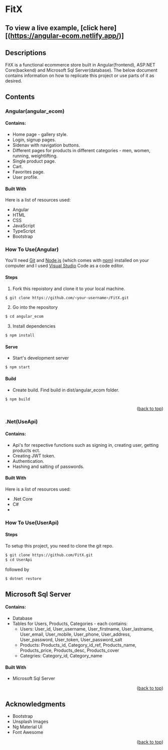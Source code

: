 # FitX

## To view a live example, **[click here][(https://angular-ecom.netlify.app/)]**

## Descriptions

FitX is a functional ecommerce store built in Angular(frontend), ASP.NET Core(backend) and Microsoft Sql Server(database). The below document contains information on how to replicate this project or use parts of it as desired.

## Contents

### Angular(angular_ecom)

#### Contains:

* Home page - gallery style.
* Login, signup pages.
* Sidenav with navigation buttons.
* Different pages for products in different categories - men, women, running, weightlifting.
* Single product page.
* Cart.
* Favorites page.
* User profile.

#### Built With

Here is a list of resources used:
* Angular
* HTML
* CSS
* JavaScript
* TypeScript
* Bootstrap

### How To Use(Angular)

You'll need [Git](https://git-scm.com) and [Node.js](https://nodejs.org/en/download/) (which comes with [npm](http://npmjs.com)) installed on your computer and I used [Visual Studio](https://code.visualstudio.com/) Code as a code editor.

#### Steps

1. Fork this repoistory and clone it to your local machine.
```bash
$ git clone https://github.com/<your-username>/FitX.git
``` 
2. Go into the repository
```bash
$ cd angular_ecom
```

3. Install dependencies
```bash
$ npm install
```

#### Serve

* Start's development server
```bash
$ npm start
```

#### Build

* Create build. Find build in dist/angular_ecom folder.
```bash
$ npm build
```
<p align="right">(<a href="#readme-top">back to top</a>)</p>

### .Net(UseApi)

#### Contains:

* Api's for respective functions such as signing in, creating user, getting products ect.
* Creating JWT token.
* Authentication.
* Hashing and salting of passwords.

#### Built With

Here is a list of resources used:
* .Net Core
* C#
* 
### How To Use(UserApi)

#### Steps
To setup this project, you need to clone the git repo.

```sh
$ git clone https://github.com/FitX.git
$ cd UserApi
```

followed by

```sh
$ dotnet restore
```

## Microsoft Sql Server

#### Contains:

* Database
* Tables for Users, Products, Categories - each contains:
  * Users: User_id, User_username, User_firstname, User_lastname, User_email, User_mobile, User_phone, User_address, User_password,                  User_token, User_password_salt
  * Products: Products_id, Category_id_ref, Products_name, Products_price, Products_desc, Products_cover
  * Categries: Category_id, Category_name

#### Built With

* Microsoft Sql Server

<p align="right">(<a href="#readme-top">back to top</a>)</p>

## Acknowledgments

* Bootstrap
* Unsplash Images
* Ng Material UI
* Font Awesome

<p align="right">(<a href="#readme-top">back to top</a>)</p>
